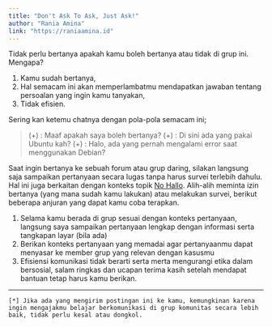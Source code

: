 ```yaml
---
title: "Don't Ask To Ask, Just Ask!"
author: "Rania Amina"
link: "https://raniaamina.id"
---
```


Tidak perlu bertanya apakah kamu boleh bertanya atau tidak di grup ini. Mengapa? 
1. Kamu sudah bertanya,
2. Hal semacam ini akan memperlambatmu mendapatkan jawaban tentang persoalan yang ingin kamu tanyakan,
3. Tidak efisien.

Sering kan ketemu chatnya dengan pola-pola semacam ini;

> (+) : Maaf apakah saya boleh bertanya?
> (+) : Di sini ada yang pakai Ubuntu kah?
> (+) : Halo, ada yang pernah mengalami error saat menggunakan Debian?

Saat ingin bertanya ke sebuah forum atau grup daring, silakan langsung saja sampaikan pertanyaan secara lugas tanpa harus survei terlebih dahulu. Hal ini juga berkaitan dengan konteks topik [No Hallo](/topic/?title=no-halo). Alih-alih meminta izin bertanya (yang mana sudah kamu lakukan) atau melakukan survei, berikut beberapa anjuran yang dapat kamu coba terapkan.

1. Selama kamu berada di grup sesuai dengan konteks pertanyaan, langsung saya sampaikan pertanyaan lengkap dengan informasi serta tangkapan layar (bila ada)
2. Berikan konteks pertanyaan yang memadai agar pertanyaanmu dapat menyasar ke member grup yang relevan dengan kasusmu
3. Efisiensi komunikasi tidak berarti serta merta mengurangi etika dalam bersosial, salam ringkas dan ucapan terima kasih setelah mendapat bantuan tetap harus kamu berikan.

-----
`[*] Jika ada yang mengirim postingan ini ke kamu, kemungkinan karena ingin mengajakmu belajar berkomunikasi di grup komunitas secara lebih baik, tidak perlu kesal atau dongkol.`